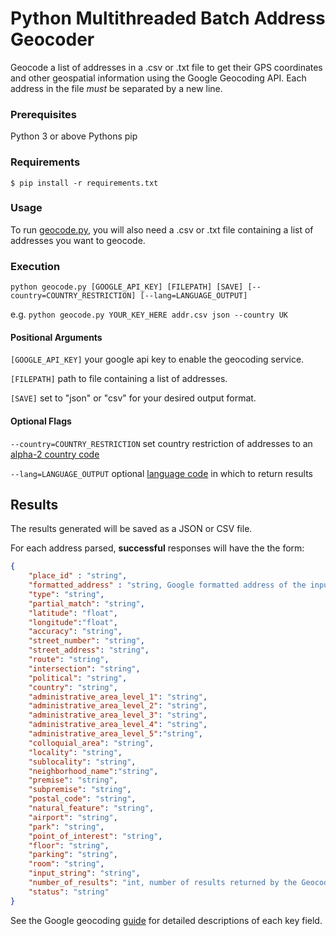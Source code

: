 # Python Multithreaded Batch Address Geocoder
Geocode a list of addresses in a .csv or .txt file to get their GPS coordinates and other geospatial information using the Google Geocoding API.
Each address in the file *must* be separated by a new line.

### Prerequisites
Python 3 or above
Pythons pip

### Requirements
`$ pip install -r requirements.txt`

### Usage
To run [geocode.py](geocode.py), you will also need a .csv or .txt file containing a list of addresses you want to geocode.

### Execution
`python geocode.py [GOOGLE_API_KEY] [FILEPATH] [SAVE] [--country=COUNTRY_RESTRICTION] [--lang=LANGUAGE_OUTPUT]`

e.g. `python geocode.py YOUR_KEY_HERE addr.csv json --country UK`

#### Positional Arguments
`[GOOGLE_API_KEY]`
your google api key to enable the geocoding service.

`[FILEPATH]`
path to file containing a list of addresses.

`[SAVE]`
set to "json" or "csv" for your desired output format.

#### Optional Flags
`--country=COUNTRY_RESTRICTION`
set country restriction of addresses to an [alpha-2 country code](https://en.wikipedia.org/wiki/ISO_3166-1)

`--lang=LANGUAGE_OUTPUT`
optional [language code](https://developers.google.com/maps/faq#languagesupport) in which to return results

## Results
The results generated will be saved as a JSON or CSV file.

For each address parsed, **successful** responses will have the the form:
```json
{   
    "place_id" : "string",
    "formatted_address" : "string, Google formatted address of the input string",
    "type": "string",
    "partial_match": "string",
    "latitude": "float",
    "longitude":"float",
    "accuracy": "string",
    "street_number": "string",
    "street_address": "string",
    "route": "string",
    "intersection": "string",
    "political": "string",
    "country": "string",
    "administrative_area_level_1": "string",
    "administrative_area_level_2": "string",
    "administrative_area_level_3": "string",
    "administrative_area_level_4": "string",
    "administrative_area_level_5":"string",
    "colloquial_area": "string",
    "locality": "string",
    "sublocality": "string",
    "neighborhood_name":"string",
    "premise": "string",
    "subpremise": "string",
    "postal_code": "string",
    "natural_feature": "string",
    "airport": "string",
    "park": "string",
    "point_of_interest": "string",
    "floor": "string",
    "parking": "string",
    "room": "string",
    "input_string": "string",
    "number_of_results": "int, number of results returned by the Geocoding API given the input string (only the first result is represented in the successful response)",
    "status": "string"
}
```

See the Google geocoding [guide](https://developers.google.com/maps/documentation/geocoding/intro) for detailed descriptions of each key field.